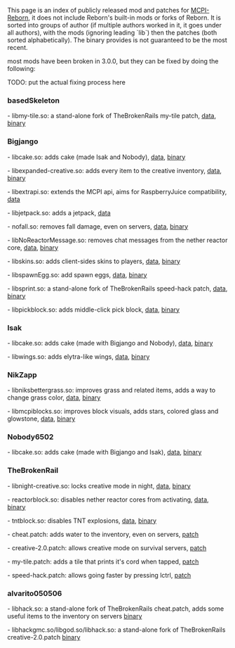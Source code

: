 This page is an index of publicly released mod and patches for
[MCPI-Reborn](MCPI-Reborn "wikilink"), it does not include Reborn's
built-in mods or forks of Reborn. It is sorted into groups of author (if
multiple authors worked in it, it goes under all authors), with the mods
(ignoring leading \`lib\`) then the patches (both sorted
alphabetically). The binary provides is not guaranteed to be the most
recent.

most mods have been broken in 3.0.0, but they can be fixed by doing the
following:

TODO: put the actual fixing process here

### basedSkeleton

\- libmy-tile.so: a stand-alone fork of TheBrokenRails my-tile patch,
[data](https://github.com/basedSkeleton/my-tile),
[binary](https://github.com/basedSkeleton/my-tile/releases/download/1.0.0/libmy-tile.so)

### Bigjango

\- libcake.so: adds cake (made Isak and Nobody),
[data](https://discord.com/channels/740287937727561779/740287938453045401/1078558047875629156),
[binary](https://cdn.discordapp.com/attachments/740287938453045401/1078558046613143562/libcake.so)

\- libexpanded-creative.so: adds every item to the creative inventory,
[data](https://github.com/Bigjango13/MCPI-Mods/tree/master/extended-creative-inventory),
[binary](https://github.com/Bigjango13/MCPI-Mods/releases/download/v1.0.2/libexpanded-creative.so)

\- libextrapi.so: extends the MCPI api, aims for RaspberryJuice
compatibility, [data](https://github.com/Bigjango13/MCPI-Addons)

\- libjetpack.so: adds a jetpack,
[data](https://github.com/Bigjango13/MCPI-Mods/tree/master/mcpi-competition/week-1)

\- nofall.so: removes fall damage, even on servers,
[data](https://discord.com/channels/740287937727561779/743991018449272922/1014620713220575343),
[binary](https://cdn.discordapp.com/attachments/743991018449272922/1014620712864075966/nofall.so)

\- libNoReactorMessage.so: removes chat messages from the nether reactor
core,
[data](https://discord.com/channels/740287937727561779/889201475362893844/1003050260257574992),
[binary](https://cdn.discordapp.com/attachments/889201475362893844/1003050259712331796/libNoReactorMessage.so)

\- libskins.so: adds client-sides skins to players,
[data](https://github.com/Bigjango13/MCPI-Mods/blob/master/misc/skins.cpp),
[binary](https://github.com/Bigjango13/MCPI-Mods/releases/download/v1.0.1/libskins.so)

\- libspawnEgg.so: add spawn eggs,
[data](https://discord.com/channels/740287937727561779/1034896064240689192/1053892163051716678),
[binary](https://cdn.discordapp.com/attachments/1034896064240689192/1053892162284163273/libspawnEgg.so)

\- libsprint.so: a stand-alone fork of TheBrokenRails speed-hack patch,
[data](https://discord.com/channels/740287937727561779/743991018449272922/1014632338736558141),
[binary](https://cdn.discordapp.com/attachments/743991018449272922/1014632338459738122/libsprint.so)

\- libpickblock.so: adds middle-click pick block,
[data](https://github.com/Bigjango13/MCPI-Mods/blob/master/misc/pickblock.cpp),
[binary](https://discord.com/channels/740287937727561779/1172258840251732092/1193407890573234186)

### Isak

\- libcake.so: adds cake (made with Bigjango and Nobody),
[data](https://discord.com/channels/740287937727561779/740287938453045401/1078558047875629156),
[binary](https://cdn.discordapp.com/attachments/740287938453045401/1078558046613143562/libcake.so)

\- libwings.so: adds elytra-like wings,
[data](https://discord.com/channels/740287937727561779/809882745404260352/1006530741825441842),
[binary](https://cdn.discordapp.com/attachments/740287938453045401/1078558046613143562/libcake.so)

### NikZapp

\- libniksbettergrass.so: improves grass and related items, adds a way
to change grass color,
[data](https://github.com/NikZapp/mcpi-better-grass-mod),
[binary](https://github.com/NikZapp/mcpi-better-grass-mod/releases/download/v1.0/libniksbettergrass.so)

\- libmcpiblocks.so: improves block visuals, adds stars, colored glass
and glowstone,
[data](https://github.com/NikZapp/mcpi-block-shenanigans),
[binary](https://github.com/NikZapp/mcpi-block-shenanigans/releases/download/v1.0/libmcpiblocks.so)

### Nobody6502

\- libcake.so: adds cake (made with Bigjango and Isak),
[data](https://discord.com/channels/740287937727561779/740287938453045401/1078558047875629156),
[binary](https://cdn.discordapp.com/attachments/740287938453045401/1078558046613143562/libcake.so)

### TheBrokenRail

\- libnight-creative.so: locks creative mode in night,
[data](https://discord.com/channels/740287937727561779/740287938453045401/1153731188196917438),
[binary](https://cdn.discordapp.com/attachments/1001236925056827452/1003769115292479538/libnight-creative.so)

\- reactorblock.so: disables nether reactor cores from activating,
[data](https://discord.com/channels/740287937727561779/761048906242981948/957393928053739590),
[binary](https://cdn.discordapp.com/attachments/761048906242981948/957393927428767794/reactorblock.so)

\- tntblock.so: disables TNT explosions,
[data](https://discord.com/channels/740287937727561779/761048906242981948/957391728132894740),
[binary](https://cdn.discordapp.com/attachments/761048906242981948/957391727663124490/tntblock.so)

\- cheat.patch: adds water to the inventory, even on servers,
[patch](https://discord.com/channels/740287937727561779/745611868596469820/809173340765814824)

\- creative-2.0.patch: allows creative mode on survival servers,
[patch](https://discord.com/channels/740287937727561779/740287938453045401/879839570965983282)

\- my-tile.patch: adds a tile that prints it's cord when tapped,
[patch](https://discord.com/channels/740287937727561779/761048906242981948/903444020452261888)

\- speed-hack.patch: allows going faster by pressing lctrl,
[patch](https://discord.com/channels/740287937727561779/740287938453045401/879840761078759496)

### alvarito050506

\- libhack.so: a stand-alone fork of TheBrokenRails cheat.patch, adds
some useful items to the inventory on servers
[binary](https://cdn.discordapp.com/attachments/837764216768823296/837768371037667368/libhack.so?ex=65454618&is=6532d118&hm=705ce49c32ad3026292035f3cde0dddb2f14c0a53b305309b3cee3095ff51408&)

\- libhackgmc.so/libgod.so/libhack.so: a stand-alone fork of
TheBrokenRails creative-2.0.patch
[binary](https://cdn.discordapp.com/attachments/837764216768823296/837771883154767892/libhack.so?ex=6545495d&is=6532d45d&hm=0425a18fbc24bdc847397925975d1f15fcc33936499022e85d470075fba44f7b&)